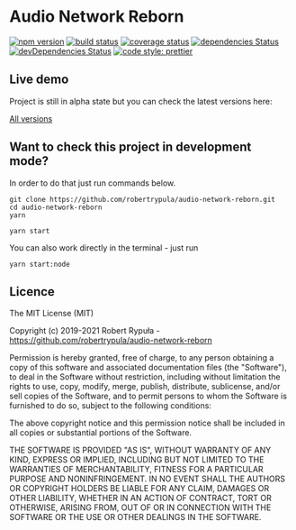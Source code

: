 # Audio Network Reborn

[![npm version](https://badge.fury.io/js/audio-network-reborn.svg)](https://badge.fury.io/js/audio-network-reborn)
[![build status](https://travis-ci.org/robertrypula/audio-network-reborn.svg?branch=master)](https://travis-ci.org/robertrypula/audio-network-reborn)
[![coverage status](https://coveralls.io/repos/github/robertrypula/audio-network-reborn/badge.svg?branch=master)](https://coveralls.io/github/robertrypula/audio-network-reborn?branch=master)
[![dependencies Status](https://david-dm.org/robertrypula/audio-network-reborn/status.svg)](https://david-dm.org/robertrypula/audio-network-reborn)
[![devDependencies Status](https://david-dm.org/robertrypula/audio-network-reborn/dev-status.svg)](https://david-dm.org/robertrypula/audio-network-reborn?type=dev)
[![code style: prettier](https://img.shields.io/badge/code_style-prettier-ff69b4.svg?style=flat-round)](https://github.com/prettier/prettier)

## Live demo

Project is still in alpha state but you can check the latest versions here:

[All versions](https://cdn.rypula.pl/audio-network-reborn/)

## Want to check this project in development mode?

In order to do that just run commands below.

```
git clone https://github.com/robertrypula/audio-network-reborn.git
cd audio-network-reborn
yarn

yarn start
```

You can also work directly in the terminal - just run

```
yarn start:node
```

## Licence

The MIT License (MIT)

Copyright (c) 2019-2021 Robert Rypuła - https://github.com/robertrypula/audio-network-reborn

Permission is hereby granted, free of charge, to any person obtaining a copy of
this software and associated documentation files (the "Software"), to deal in
the Software without restriction, including without limitation the rights to
use, copy, modify, merge, publish, distribute, sublicense, and/or sell copies of
the Software, and to permit persons to whom the Software is furnished to do so,
subject to the following conditions:

The above copyright notice and this permission notice shall be included in all
copies or substantial portions of the Software.

THE SOFTWARE IS PROVIDED "AS IS", WITHOUT WARRANTY OF ANY KIND, EXPRESS OR
IMPLIED, INCLUDING BUT NOT LIMITED TO THE WARRANTIES OF MERCHANTABILITY, FITNESS
FOR A PARTICULAR PURPOSE AND NONINFRINGEMENT. IN NO EVENT SHALL THE AUTHORS OR
COPYRIGHT HOLDERS BE LIABLE FOR ANY CLAIM, DAMAGES OR OTHER LIABILITY, WHETHER
IN AN ACTION OF CONTRACT, TORT OR OTHERWISE, ARISING FROM, OUT OF OR IN
CONNECTION WITH THE SOFTWARE OR THE USE OR OTHER DEALINGS IN THE SOFTWARE.
